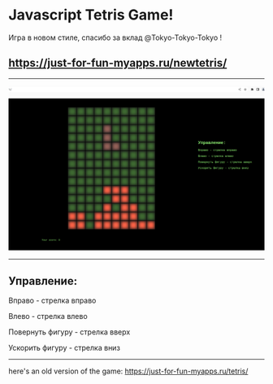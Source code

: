 # Javascript Tetris Game!

Игра в новом стиле, спасибо за вклад @Tokyo-Tokyo-Tokyo !

## https://just-for-fun-myapps.ru/newtetris/

--------
![img.png](img.png)

--------

<h2> Управление: </h2>    
        <p> Вправо - стрелка вправо </p>
        <p> Влево - стрелка влево </p>
        <p> Повернуть фигуру - стрелка вверх </p>
        <p> Ускорить фигуру - стрелка вниз </p>

--------
here's an old version of the game:
https://just-for-fun-myapps.ru/tetris/
